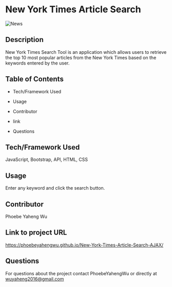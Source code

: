 # New York Times Article Search
![News](https://user-images.githubusercontent.com/52837649/85229306-e8d64e00-b3b6-11ea-996a-f16f090ea355.gif)

## Description
New York Times Search Tool is an application which allows users to retrieve the top 10 most popular articles from the New York Times based on the keywords entered by the user.

## Table of Contents

* Tech/Framework Used

* Usage

* Contributor

* link

* Questions


## Tech/Framework Used
JavaScript, Bootstrap, API, HTML, CSS


## Usage
Enter any keyword and click the search button.

## Contributor
Phoebe Yaheng Wu


## Link to project URL
https://phoebeyahengwu.github.io/New-York-Times-Article-Search-AJAX/


## Questions

For questions about the project contact PhoebeYahengWu or directly at wuyaheng2016@gmail.com
